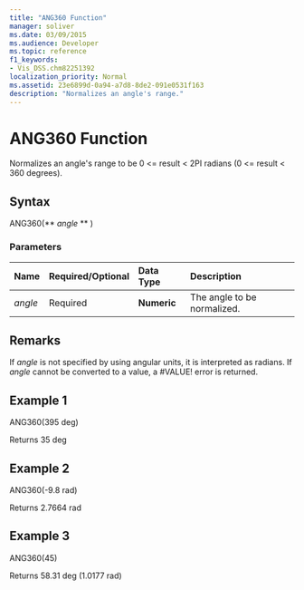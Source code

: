 ```yaml
---
title: "ANG360 Function"
manager: soliver
ms.date: 03/09/2015
ms.audience: Developer
ms.topic: reference
f1_keywords:
- Vis_DSS.chm82251392
localization_priority: Normal
ms.assetid: 23e6899d-0a94-a7d8-8de2-091e0531f163
description: "Normalizes an angle's range."
---
```


# ANG360 Function

Normalizes an angle's range to be 0 \<= result \< 2PI radians (0 \<= result \< 360 degrees).
  
## Syntax

ANG360(** *angle* ** ) 
  
### Parameters

|**Name**|**Required/Optional**|**Data Type**|**Description**|
|:-----|:-----|:-----|:-----|
| _angle_ <br/> |Required  <br/> |**Numeric** <br/> |The angle to be normalized.  <br/> |
   
## Remarks

If  *angle*  is not specified by using angular units, it is interpreted as radians. If  *angle*  cannot be converted to a value, a #VALUE! error is returned. 
  
## Example 1

ANG360(395 deg)
  
Returns 35 deg
  
## Example 2

ANG360(-9.8 rad)
  
Returns 2.7664 rad
  
## Example 3

ANG360(45)
  
Returns 58.31 deg (1.0177 rad)
  

